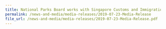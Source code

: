 ```yaml
---
title: National Parks Board works with Singapore Customs and Immigration & Checkpoints Authority to seize 11.9 tonnes of pangolin scales and 8.8 tonnes of elephant ivory
permalink: /news-and-media/media-releases/2019-07-23-Media-Release
file_url: /news-and-media/media-releases/2019-07-23-Media-Release.pdf
---
```

